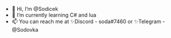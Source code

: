 - 👋 Hi, I’m @Sodicek
- 🌱 I’m currently learning C# and lua
- 📫 You can reach me at ✨Discord - soda#7460 or ✨Telegram - @Sodovka
